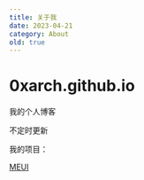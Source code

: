 ```yaml
---
title: 关于我
date: 2023-04-21
category: About
old: true
---
```


# 0xarch.github.io

我的个人博客

不定时更新

我的项目：

[MEUI](https://github.com/0xarch/meui)

